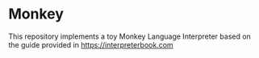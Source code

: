 # Monkey

This repository implements a toy Monkey Language Interpreter based on the guide provided in https://interpreterbook.com
